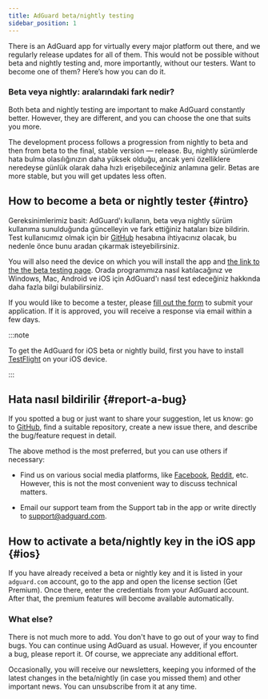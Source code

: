```yaml
---
title: AdGuard beta/nightly testing
sidebar_position: 1
---
```


There is an AdGuard app for virtually every major platform out there, and we regularly release updates for all of them. This would not be possible without beta and nightly testing and, more importantly, without our testers. Want to become one of them? Here’s how you can do it.

### Beta veya nightly: aralarındaki fark nedir?

Both beta and nightly testing are important to make AdGuard constantly better. However, they are different, and you can choose the one that suits you more.

The development process follows a progression from nightly to beta and then from beta to the final, stable version — release. Bu, nightly sürümlerde hata bulma olasılığınızın daha yüksek olduğu, ancak yeni özelliklere neredeyse günlük olarak daha hızlı erişebileceğiniz anlamına gelir. Betas are more stable, but you will get updates less often.

## How to become a beta or nightly tester {#intro}

Gereksinimlerimiz basit: AdGuard'ı kullanın, beta veya nightly sürüm kullanıma sunulduğunda güncelleyin ve fark ettiğiniz hataları bize bildirin. Test kullanıcımız olmak için bir [GitHub](https://github.com/) hesabına ihtiyacınız olacak, bu nedenle önce bunu aradan çıkarmak isteyebilirsiniz.

You will also need the device on which you will install the app and [the link to the the beta testing page](https://adguard.com/beta.html). Orada programımıza nasıl katılacağınız ve Windows, Mac, Android ve iOS için AdGuard'ı nasıl test edeceğiniz hakkında daha fazla bilgi bulabilirsiniz.

If you would like to become a tester, please [fill out the form](https://surveys.adguard.com/beta_testing_program/form.html) to submit your application. If it is approved, you will receive a response via email within a few days.

:::note

To get the AdGuard for iOS beta or nightly build, first you have to install [TestFlight](https://apps.apple.com/app/testflight/id899247664) on your iOS device.

:::

## Hata nasıl bildirilir {#report-a-bug}

If you spotted a bug or just want to share your suggestion, let us know: go to [GitHub](https://github.com/AdguardTeam/), find a suitable repository, create a new issue there, and describe the bug/feature request in detail.

The above method is the most preferred, but you can use others if necessary:

- Find us on various social media platforms, like [Facebook](https://www.facebook.com/AdguardEn/), [Reddit](https://www.reddit.com/r/Adguard/), etc. However, this is not the most convenient way to discuss technical matters.

- Email our support team from the Support tab in the app or write directly to [support@adguard.com](mailto:support@adguard.com).

## How to activate a beta/nightly key in the iOS app {#ios}

If you have already received a beta or nightly key and it is listed in your `adguard.com` account, go to the app and open the license section (Get Premium). Once there, enter the credentials from your AdGuard account. After that, the premium features will become available automatically.

### What else?

There is not much more to add. You don't have to go out of your way to find bugs. You can continue using AdGuard as usual. However, if you encounter a bug, please report it. Of course, we appreciate any additional effort.

Occasionally, you will receive our newsletters, keeping you informed of the latest changes in the beta/nightly (in case you missed them) and other important news. You can unsubscribe from it at any time.
